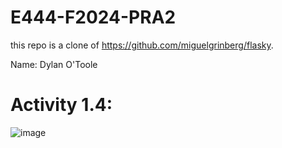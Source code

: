 # E444-F2024-PRA2
this repo is a clone of https://github.com/miguelgrinberg/flasky.

Name: Dylan O'Toole

# Activity 1.4:
![image](https://github.com/user-attachments/assets/3222adfd-27d2-4997-a37f-0e6efe36f0fd)

